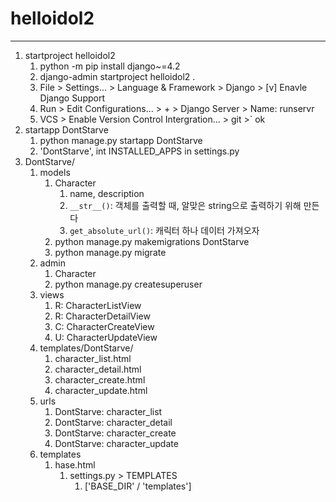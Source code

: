 # helloidol2
***
1. startproject helloidol2
   1. python -m pip install django~=4.2
   2. django-admin startproject helloidol2 .
   3. File > Settings... > Language & Framework > Django > [v] Enavle Django Support
   4. Run > Edit Configurations... > + > Django Server > Name: runservr
   5. VCS > Enable Version Control Intergration... > git >` ok
2. startapp DontStarve
   1. python manage.py startapp DontStarve
   2. 'DontStarve', int INSTALLED_APPS in settings.py
3. DontStarve/
   1. models
      1. Character
         1. name, description
         2. `__str__()`: 객체를 출력할 때, 알맞은 string으로 출력하기 위해 만든다
         3. `get_absolute_url()`: 캐릭터 하나 데이터 가져오자
      2. python manage.py makemigrations DontStarve
      3. python manage.py migrate
   2. admin
      1. Character
      2. python manage.py createsuperuser
   3. views
      1. R: CharacterListView
      2. R: CharacterDetailView
      3. C: CharacterCreateView
      4. U: CharacterUpdateView
   4. templates/DontStarve/
      1. character_list.html
      2. character_detail.html
      3. character_create.html
      4. character_update.html
   5. urls
      1. DontStarve: character_list
      2. DontStarve: character_detail
      3. DontStarve: character_create
      4. DontStarve: character_update
   6. templates
      1. hase.html
         1. settings.py > TEMPLATES
            1. ['BASE_DIR' / 'templates']